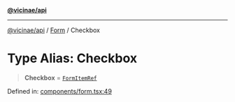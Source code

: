 [**@vicinae/api**](../../../../README.md)

***

[@vicinae/api](../../../../README.md) / [Form](../README.md) / Checkbox

# Type Alias: Checkbox

> **Checkbox** = [`FormItemRef`](../../../../type-aliases/FormItemRef.md)

Defined in: [components/form.tsx:49](https://github.com/vicinaehq/vicinae/blob/c742d5fc509336339909dd669955b863f086bf4e/api/src/api/components/form.tsx#L49)
